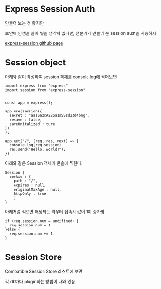 # Express Session Auth

만들어 보는 건 좋지만 

보안에 인생을 갈아 넣을 생각이 없다면, 전문가가 만들어 준 session auth을 사용하자

[express-session github page](https://github.com/expressjs/session)


# Session object

아래와 같이 작성하여 session 객체를 console.log에 찍어보면
```
import express from "express"
import session from "express-session"


const app = express();

app.use(session({
  secret : "aasSazcA22Sa1sSSsd22d4bng",
  resave : false,
  saveUnitalized : ture
})
);

app.get("/", (req, res, next) => {
  console.log(req.session)
  res.send("Hello, world!");
})
```
아래와 같은 Session 객체가 콘솔에 찍힌다.

```
Session {
  cookie : {
    path : "/",
    expires : null,
    originalMaxAge : null,
    httpOnly : true
    }
}
```

아래처럼 적으면 해당되는 라우터 접속시 값이 1이 증가함
```
if (req.session.num = undifined) {
  req.session.num = 1
}else {
  req.session.num += 1
}
```


# Session Store 

Compatible Session Store 리스트에 보면

각 db마다 plugin하는 방법이 나와 있음



